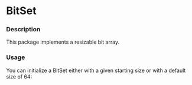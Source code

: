 # BitSet

### Description

This package implements a resizable bit array. 

### Usage

You can initialize a BitSet either with a given starting size or with
a default size of 64:


